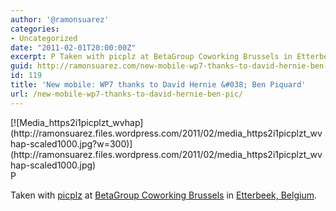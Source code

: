 ```yaml
---
author: '@ramonsuarez'
categories:
- Uncategorized
date: "2011-02-01T20:00:00Z"
excerpt: P Taken with picplz at BetaGroup Coworking Brussels in Etterbeek, Belgium.
guid: http://ramonsuarez.com/new-mobile-wp7-thanks-to-david-hernie-ben-pic
id: 119
title: 'New mobile: WP7 thanks to David Hernie &#038; Ben Piquard'
url: /new-mobile-wp7-thanks-to-david-hernie-ben-pic/
---
```


<div class="p_embed p_image_embed">[![Media_https2i1picplzt_wvhap](http://ramonsuarez.files.wordpress.com/2011/02/media_https2i1picplzt_wvhap-scaled1000.jpg?w=300)](http://ramonsuarez.files.wordpress.com/2011/02/media_https2i1picplzt_wvhap-scaled1000.jpg)</div>P

 Taken with [picplz](http://picplz.com) at [BetaGroup Coworking Brussels](http://picplz.com/pics/betagroup-coworking-brussels-etterbek-belgium/) in [Etterbeek, Belgium](http://picplz.com/city/etterbeek-be/). 